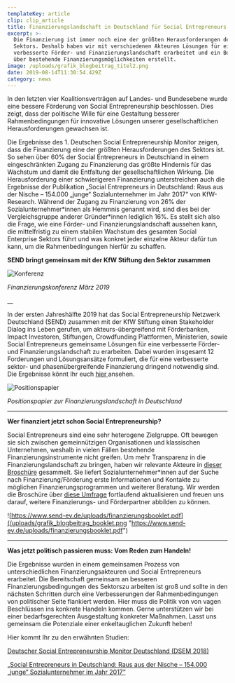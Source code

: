 ```yaml
---
templateKey: article
clip: clip_article
title: Finanzierungslandschaft in Deutschland für Social Entrepreneurs
excerpt: >-
  Die Finanzierung ist immer noch eine der größten Herausforderungen des
  Sektors. Deshalb haben wir mit verschiedenen Akteuren Lösungen für eine
  verbesserte Förder- und Finanzierungslandschaft erarbeitet und ein Booklet
  über bestehende Finanzierungsmöglichkeiten erstellt.
image: /uploads/grafik_blogbeitrag_titel2.png
date: 2019-08-14T11:30:54.429Z
category: news
---
```

In den letzten vier Koalitionsverträgen auf Landes- und Bundesebene wurde eine bessere Förderung von Social Entrepreneurship beschlossen. Dies zeigt, dass der politische Wille für eine Gestaltung besserer Rahmenbedingungen für innovative Lösungen unserer gesellschaftlichen Herausforderungen gewachsen ist. 

Die Ergebnisse des 1. Deutschen Social Entrepreneurship Monitor zeigen, dass die Finanzierung eine der größten Herausforderungen des Sektors ist. So sehen über 60% der Social Entrepreneurs in Deutschland in einem eingeschränkten Zugang zu Finanzierung das größte Hindernis für das Wachstum und damit die Entfaltung der gesellschaftlichen Wirkung. Die Herausforderung einer schwierigeren Finanzierung unterstreichen auch die Ergebnisse der Publikation „Social Entrepreneurs in Deutschland: Raus aus der Nische – 154.000 „junge“ Sozialunternehmer im Jahr 2017“ von KfW-Research. Während der Zugang zu Finanzierung von 26% der Sozialunternehmer\*innen als Hemmnis genannt wird, sind dies bei der Vergleichsgruppe anderer Gründer\*innen lediglich 16%.  Es stellt sich also die Frage, wie eine Förder- und Finanzierungslandschaft aussehen kann, die mittelfristig zu einem stabilen Wachstum des gesamten Social Enterprise Sektors führt und was konkret jeder einzelne Akteur dafür tun kann, um die Rahmenbedingungen hierfür zu schaffen.

**SEND bringt gemeinsam mit der KfW Stiftung den Sektor zusammen**  



![Konferenz](/uploads/grafik_blogbeitrag_workshop.png "Finanzierungskonferenz im März 2019")

_Finanzierungskonferenz März 2019_

__

In der ersten Jahreshälfte 2019 hat das Social Entrepreneurship Netzwerk Deutschland (SEND) zusammen mit der KfW Stiftung einen Stakeholder Dialog ins Leben gerufen, um akteurs-übergreifend mit Förderbanken, Impact Investoren, Stiftungen, Crowdfunding Plattformen, Ministerien, sowie Social Entrepreneurs gemeinsame Lösungen für eine verbesserte Förder- und Finanzierungslandschaft zu erarbeiten. Dabei wurden insgesamt 12 Forderungen und Lösungsansätze formuliert, die für eine verbesserte sektor- und phasenübergreifende Finanzierung dringend notwendig sind. Die Ergebnisse könnt Ihr euch [hier ](https://www.send-ev.de/uploads/finanzierung_positionspapier.pdf)ansehen.



![Positionspapier](/uploads/grafik_blogbeitrag_positionspapier.png "Positionspapier zur Finanzierungslandschaft in Deutschland")

_Positionspapier zur Finanzierungslandschaft in Deutschland_

****

**Wer finanziert jetzt schon Social Entrepreneurship?** 

Social Entrepreneurs sind eine sehr heterogene Zielgruppe. Oft bewegen sie sich zwischen gemeinnützigen Organisationen und klassischen Unternehmen, weshalb in vielen Fällen bestehende Finanzierungsinstrumente nicht greifen. Um mehr Transparenz in die Finanzierungslandschaft zu bringen, haben wir relevante Akteure in [dieser Broschüre](https://www.send-ev.de/uploads/finanzierungsbooklet.pdf) gesammelt. Sie liefert Sozialunternehmer*innen auf der Suche nach Finanzierung/Förderung erste Informationen und Kontakte zu möglichen Finanzierungsprogrammen und weiterer Beratung. Wir werden die Broschüre über [diese Umfrage](https://fase.typeform.com/to/PdDWcR) fortlaufend aktualisieren und freuen uns darauf, weitere Finanzierungs- und Förderpartner abbilden zu können.



![https://www.send-ev.de/uploads/finanzierungsbooklet.pdf](/uploads/grafik_blogbeitrag_booklet.png "https://www.send-ev.de/uploads/finanzierungsbooklet.pdf")

****

**Was jetzt politisch passieren muss: Vom Reden zum Handeln!**

Die Ergebnisse wurden in einem gemeinsamen Prozess von unterschiedlichen Finanzierungsakteuren und Social Entrepreneurs erarbeitet. Die Bereitschaft gemeinsam an besseren Finanzierungsbedingungen des Sektorszu arbeiten ist groß und sollte in den nächsten Schritten durch eine Verbesserungen der Rahmenbedingungen von politischer Seite flankiert werden. Hier muss die Politik von von vagen Beschlüssen ins konkrete Handeln kommen. Gerne unterstützen wir bei einer bedarfsgerechten Ausgestaltung konkreter Maßnahmen. Lasst uns gemeinsam die Potenziale einer enkeltauglichen Zukunft heben! 



Hier kommt Ihr zu den erwähnten Studien:

[Deutscher Social Entrepreneurship Monitor Deutschland (DSEM 2018)](https://www.send-ev.de/uploads/dsem-2018_web.pdf)

[„Social Entrepreneurs in Deutschland: Raus aus der Nische – 154.000 „junge“ Sozialunternehmer im Jahr 2017“](https://www.kfw.de/PDF/Download-Center/Konzernthemen/Research/PDF-Dokumente-Fokus-Volkswirtschaft/Fokus-2019/Fokus-Nr.-238-Januar-2019-Sozialunternehmer.pdf)
